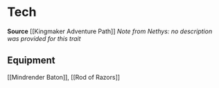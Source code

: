 ﻿---
id: '434'
name: Tech
rarity: Common
source: '[[DATABASE/source/Kingmaker Adventure Path|Kingmaker Adventure Path]]'
trait:
- Tech
type: Trait

---
# Tech

**Source** [[Kingmaker Adventure Path]]
_Note from Nethys: no description was provided for this trait_

## Equipment

[[Mindrender Baton]], [[Rod of Razors]]